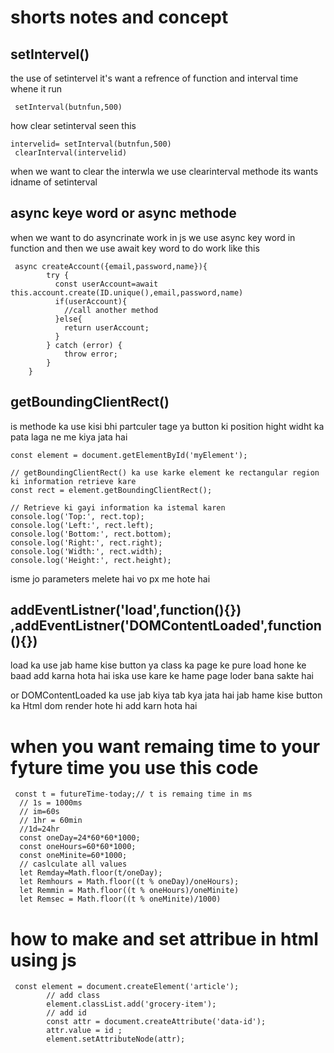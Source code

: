 # shorts notes and concept
## setIntervel()
the use of setintervel 
it's want a refrence of function and interval time whene it run 
```
 setInterval(butnfun,500)

```
how clear setinterval
seen this
 ```
 intervelid= setInterval(butnfun,500)
  clearInterval(intervelid)
 
 ```
 when we want to clear the interwla we use clearinterval methode its wants idname of setinterval 
## async keye word or async methode
when we want to do asyncrinate work in js we use async key word in function and then we use await key word to do work like this
```
 async createAccount({email,password,name}){
        try {
          const userAccount=await this.account.create(ID.unique(),email,password,name)
          if(userAccount){
            //call another method
          }else{
            return userAccount;
          }
        } catch (error) {
            throw error;
        }
    }
```
## getBoundingClientRect() 
is methode ka use kisi bhi partculer tage ya button ki position hight widht ka pata laga ne me kiya jata hai
```
const element = document.getElementById('myElement');

// getBoundingClientRect() ka use karke element ke rectangular region ki information retrieve kare
const rect = element.getBoundingClientRect();

// Retrieve ki gayi information ka istemal karen
console.log('Top:', rect.top);
console.log('Left:', rect.left);
console.log('Bottom:', rect.bottom);
console.log('Right:', rect.right);
console.log('Width:', rect.width);
console.log('Height:', rect.height);
```
isme jo parameters melete hai vo px me hote hai
## addEventListner('load',function(){}) ,addEventListner('DOMContentLoaded',function(){})
load ka use jab hame kise button ya class ka page ke pure load hone ke baad add karna hota hai iska use kare ke hame page loder bana sakte hai

or DOMContentLoaded ka use jab kiya tab kya jata hai jab hame kise button ka Html dom render hote hi add karn hota hai 

# when you want remaing time to your fyture time you use this code
```
 const t = futureTime-today;// t is remaing time in ms 
  // 1s = 1000ms 
  // im=60s
  // 1hr = 60min
  //1d=24hr
  const oneDay=24*60*60*1000;
  const oneHours=60*60*1000;
  const oneMinite=60*1000;
  // caslculate all values
  let Remday=Math.floor(t/oneDay);
  let Remhours = Math.floor((t % oneDay)/oneHours);
  let Remmin = Math.floor((t % oneHours)/oneMinite)
  let Remsec = Math.floor((t % oneMinite)/1000)

```
# how to make and set attribue in html using js
```
 const element = document.createElement('article');
        // add class
        element.classList.add('grocery-item');
        // add id
        const attr = document.createAttribute('data-id');
        attr.value = id ;
        element.setAttributeNode(attr);
```
